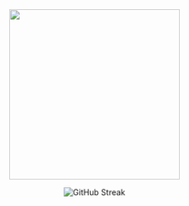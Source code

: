<div id="header" align="center">
  <div id="shuwi">
    <img src="schwi.gif" width="300"/>
  </div>
  <div>

  ![GitHub Streak](http://github-readme-streak-stats.herokuapp.com?user=Avairon&theme=highcontrast&background=000000&ring=7000a6&fire=7000a6&currStreakLabel=8000c1)
  
  </div>
</div>





